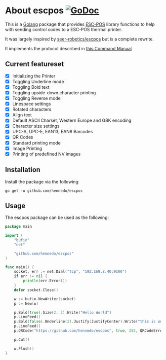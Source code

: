 # About escpos [![GoDoc](https://godoc.org/github.com/hennedo/escpos?status.svg)](https://godoc.org/github.com/hennedo/escpos)

This is a [Golang](http://www.golang.org/project) package that provides
[ESC-POS](https://en.wikipedia.org/wiki/ESC/P) library functions to help with
sending control codes to a ESC-POS thermal printer.

It was largely inspired by [seer-robotics/escpos](https://github.com/seer-robotics/escpos) but is a complete rewrite.

It implements the protocol described in [this Command Manual](https://pos-x.com/download/escpos-programming-manual/)

## Current featureset
  * [x] Initializing the Printer
  * [x] Toggling Underline mode
  * [x] Toggling Bold text
  * [x] Toggling upside-down character printing
  * [x] Toggling Reverse mode
  * [x] Linespace settings
  * [x] Rotated characters
  * [x] Align text
  * [x] Default ASCII Charset, Western Europe and GBK encoding
  * [x] Character size settings
  * [x] UPC-A, UPC-E, EAN13, EAN8 Barcodes
  * [x] QR Codes
  * [x] Standard printing mode
  * [x] Image Printing
  * [x] Printing of predefined NV images

## Installation ##

Install the package via the following:

    go get -u github.com/hennedo/escpos

## Usage ##

The escpos package can be used as the following:

```go
package main

import (
    "bufio"
    "net"

    "github.com/hennedo/escpos"
)

func main() {
	socket, err := net.Dial("tcp", "192.168.8.40:9100")
	if err != nil {
		println(err.Error())
	}
	defer socket.Close()

	w := bufio.NewWriter(socket)
	p := New(w)

	p.Bold(true).Size(2, 2).Write("Hello World")
	p.LineFeed()
	p.Bold(false).Underline(2).Justify(JustifyCenter).Write("this is underlined")
	p.LineFeed()
	p.QRCode("https://github.com/hennedo/escpos", true, 255, QRCodeErrorCorrectionLevelH)

	p.Cut()

	w.Flush()
}
```
